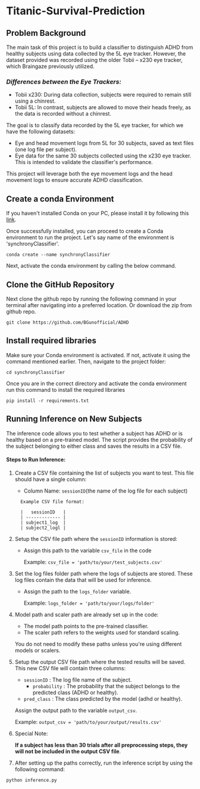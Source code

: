 # Titanic-Survival-Prediction

## **Problem Background** 

The main task of this project is to build a classifier to distinguish ADHD from healthy subjects using data collected by the 5L eye tracker. However, the dataset provided was recorded using the older Tobii – x230 eye tracker, which Braingaze previously utilized.

### *Differences between the Eye Trackers:*
 - Tobii x230: During data collection, subjects were required to remain still using a chinrest.
 - Tobii 5L: In contrast, subjects are allowed to move their heads freely, as the data is recorded without a chinrest.

The goal is to classify data recorded by the 5L eye tracker, for which we have the following datasets:
 - Eye and head movement logs from 5L for 30 subjects, saved as text files (one log file per subject).
 - Eye data for the same 30 subjects collected using the x230 eye tracker. This is intended to validate the classifier's performance.

This project will leverage both the eye movement logs and the head movement logs to ensure accurate ADHD classification.

## **Create a conda Environment** 
If you haven't installed Conda on your PC, please install it by following this [link](https://docs.conda.io/projects/conda/en/latest/user-guide/install/windows.html).

Once successfully installed, you can proceed to create a Conda environment to run the project.
Let's say name of the environment is 'synchronyClassifier'. 

``` 
conda create --name synchronyClassifier
```

Next, activate the conda environment by calling the below command. 

## **Clone the GitHub Repository**
Next clone the github repo by running the following command in your terminal after navigating into a preferred location. Or download the zip from github repo. 

``` 
git clone https://github.com/BGunofficial/ADHD
```

## **Install required libraries**
Make sure your Conda environment is activated. If not, activate it using the command mentioned earlier. Then, navigate to the project folder:

```
cd synchronyClassifier
```

Once you are in the correct directory and activate the conda environment run this command to install the required libraries

```
pip install -r requirements.txt
```

## **Running Inference on New Subjects**
The inference code allows you to test whether a subject has ADHD or is healthy based on a pre-trained model. The script provides the probability of the subject belonging to either class and saves the results in a CSV file.

#### Steps to Run Inference:
1. Create a CSV file containing the list of subjects you want to test. This file should have a single column:
   - Column Name: `sessionID`(the name of the log file for each subject)
     
   ```
     Example CSV file format:
   
     |   sessionID   |  
     | ------------- | 
     | subject1_log  | 
     | subject2_logl |
   ```
     
3. Setup the CSV file path where the `sessionID` information is stored:
   - Assign this path to the variable `csv_file` in the code

     Example:
     `csv_file = 'path/to/your/test_subjects.csv'`

4. Set the log files folder path where the logs of subjects are stored. These log files contain the data that will be used for inference.
   - Assign the path to the `logs_folder` variable.

     Example:
     `logs_folder = 'path/to/your/logs/folder'`

5. Model path and scaler path are already set up in the code:
   - The model path points to the pre-trained classifier.
   - The scaler path refers to the weights used for standard scaling.
     
   You do not need to modify these paths unless you're using different models or scalers.

5. Setup the output CSV file path where the tested results will be saved. This new CSV file will contain three columns:
   + `sessionID`   : The log file name of the subject.
 	 + `probability` : The probability that the subject belongs to the predicted class (ADHD or healthy).
   + `pred_class`  : The class predicted by the model (adhd or healthy).
     
   Assign the output path to the variable `output_csv`.
   
   Example:
   `output_csv = 'path/to/your/output/results.csv'`

6. Special Note:
   
   **If a subject has less than 30 trials after all preprocessing steps, they will not be included in the output CSV file**.

7. After setting up the paths correctly, run the inference script by using the following command:

```
python inference.py
```
   
